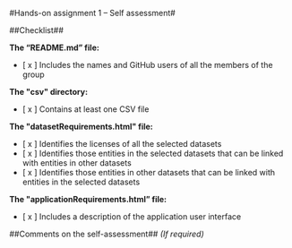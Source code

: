 #Hands-on assignment 1 – Self assessment#

##Checklist##

**The “README.md” file:**

- [ x ] Includes the names and GitHub users of all the members of the group

**The "csv" directory:**

- [ x ] Contains at least one CSV file

**The "datasetRequirements.html" file:**

- [ x ] Identifies the licenses of all the selected datasets
- [ x ] Identifies those entities in the selected datasets that can be linked with entities in other datasets
- [ x ] Identifies those entities in other datasets that can be linked with entities in the selected datasets

**The "applicationRequirements.html” file:**

- [ x ] Includes a description of the application user interface

##Comments on the self-assessment##
_(If required)_
